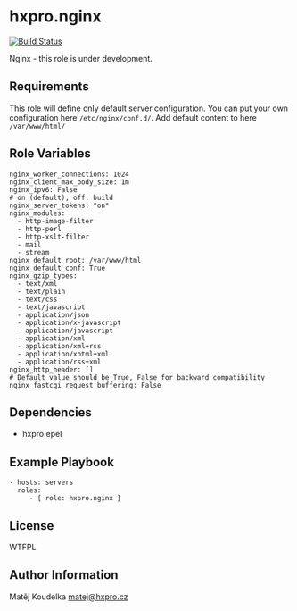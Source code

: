 hxpro.nginx
===========

[![Build Status](https://travis-ci.org/hxpro/ansible-role-nginx.svg?branch=master)](https://travis-ci.org/hxpro/ansible-role-nginx)

Nginx - this role is under development.

Requirements
------------

This role will define only default server configuration.
You can put your own configuration here `/etc/nginx/conf.d/`.
Add default content to here `/var/www/html/`


Role Variables
--------------

```
nginx_worker_connections: 1024
nginx_client_max_body_size: 1m
nginx_ipv6: False
# on (default), off, build
nginx_server_tokens: "on"
nginx_modules:
  - http-image-filter
  - http-perl
  - http-xslt-filter
  - mail
  - stream
nginx_default_root: /var/www/html
nginx_default_conf: True
nginx_gzip_types:
  - text/xml
  - text/plain
  - text/css
  - text/javascript
  - application/json
  - application/x-javascript
  - application/javascript
  - application/xml
  - application/xml+rss
  - application/xhtml+xml
  - application/rss+xml
nginx_http_header: []
# Default value should be True, False for backward compatibility
nginx_fastcgi_request_buffering: False
```

Dependencies
------------

 - hxpro.epel


Example Playbook
----------------

    - hosts: servers
      roles:
         - { role: hxpro.nginx }

License
-------

WTFPL

Author Information
------------------

Matěj Koudelka <matej@hxpro.cz>
